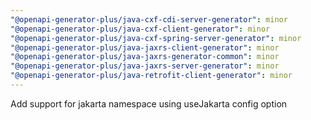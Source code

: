 ```yaml
---
"@openapi-generator-plus/java-cxf-cdi-server-generator": minor
"@openapi-generator-plus/java-cxf-client-generator": minor
"@openapi-generator-plus/java-cxf-spring-server-generator": minor
"@openapi-generator-plus/java-jaxrs-client-generator": minor
"@openapi-generator-plus/java-jaxrs-generator-common": minor
"@openapi-generator-plus/java-jaxrs-server-generator": minor
"@openapi-generator-plus/java-retrofit-client-generator": minor
---
```


Add support for jakarta namespace using useJakarta config option
